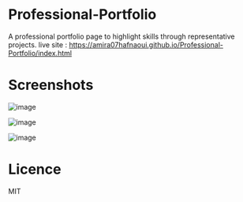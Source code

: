 # Professional-Portfolio
A professional portfolio page to highlight skills through representative projects.
live site :
https://amira07hafnaoui.github.io/Professional-Portfolio/index.html

# Screenshots
![image](https://user-images.githubusercontent.com/55209230/70490642-99889a00-1ac4-11ea-9805-a98569c0a99e.png)

![image](https://user-images.githubusercontent.com/55209230/70490679-b3c27800-1ac4-11ea-8a59-e679e7c67405.png)


![image](https://user-images.githubusercontent.com/55209230/70490726-d48acd80-1ac4-11ea-8d9f-894c199ddfd5.png)

# Licence
MIT
